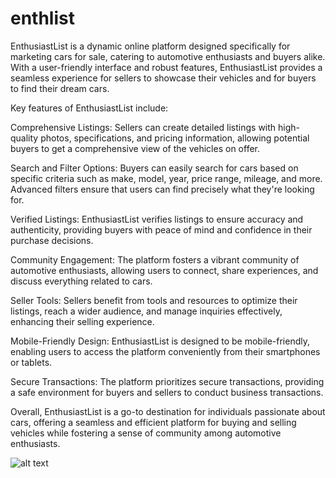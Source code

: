 # enthlist


EnthusiastList is a dynamic online platform designed specifically for marketing cars for sale, catering to automotive enthusiasts and buyers alike. With a user-friendly interface and robust features, EnthusiastList provides a seamless experience for sellers to showcase their vehicles and for buyers to find their dream cars.

Key features of EnthusiastList include:

Comprehensive Listings: Sellers can create detailed listings with high-quality photos, specifications, and pricing information, allowing potential buyers to get a comprehensive view of the vehicles on offer.

Search and Filter Options: Buyers can easily search for cars based on specific criteria such as make, model, year, price range, mileage, and more. Advanced filters ensure that users can find precisely what they're looking for.

Verified Listings: EnthusiastList verifies listings to ensure accuracy and authenticity, providing buyers with peace of mind and confidence in their purchase decisions.

Community Engagement: The platform fosters a vibrant community of automotive enthusiasts, allowing users to connect, share experiences, and discuss everything related to cars.

Seller Tools: Sellers benefit from tools and resources to optimize their listings, reach a wider audience, and manage inquiries effectively, enhancing their selling experience.

Mobile-Friendly Design: EnthusiastList is designed to be mobile-friendly, enabling users to access the platform conveniently from their smartphones or tablets.

Secure Transactions: The platform prioritizes secure transactions, providing a safe environment for buyers and sellers to conduct business transactions.

Overall, EnthusiastList is a go-to destination for individuals passionate about cars, offering a seamless and efficient platform for buying and selling vehicles while fostering a sense of community among automotive enthusiasts.

![alt text](https://i.imgur.com/g53v1Q3.png)
